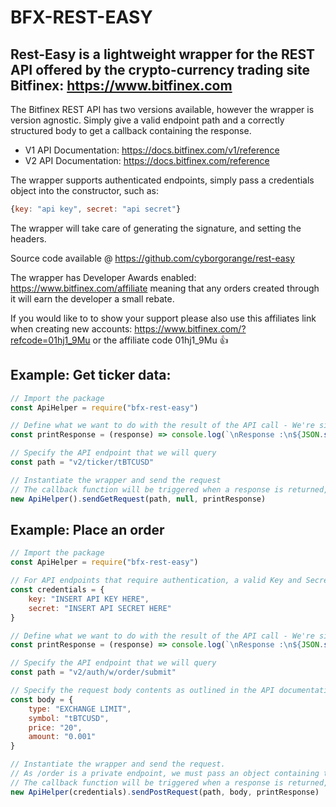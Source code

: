 # BFX-REST-EASY #

## Rest-Easy is a lightweight wrapper for the REST API offered by the crypto-currency trading site Bitfinex: https://www.bitfinex.com

The Bitfinex REST API has two versions available, however the wrapper is version agnostic.
Simply give a valid endpoint path and a correctly structured body to get a callback containing the response.

* V1 API Documentation: https://docs.bitfinex.com/v1/reference
* V2 API Documentation: https://docs.bitfinex.com/reference

The wrapper supports authenticated endpoints, simply pass a credentials object into the constructor, such as:
```javascript
{key: "api key", secret: "api secret"}
```
The wrapper will take care of generating the signature, and setting the headers.

Source code available @ https://github.com/cyborgorange/rest-easy

The wrapper has Developer Awards enabled: https://www.bitfinex.com/affiliate meaning that any orders created through it will earn the developer a small rebate.

If you would like to to show your support please also use this affiliates link when creating new accounts: https://www.bitfinex.com/?refcode=01hj1_9Mu or the affiliate code 01hj1_9Mu 👍

## Example: Get ticker data:
```javascript
// Import the package
const ApiHelper = require("bfx-rest-easy")

// Define what we want to do with the result of the API call - We're simply printing the response 
const printResponse = (response) => console.log(`\nResponse :\n${JSON.stringify(response, null, 2)}`)

// Specify the API endpoint that we will query
const path = "v2/ticker/tBTCUSD"

// Instantiate the wrapper and send the request
// The callback function will be triggered when a response is returned, and we should see the content in the console
new ApiHelper().sendGetRequest(path, null, printResponse)
```

## Example: Place an order
```javascript
// Import the package
const ApiHelper = require("bfx-rest-easy")

// For API endpoints that require authentication, a valid Key and Secret must be provided
const credentials = {
    key: "INSERT API KEY HERE",
    secret: "INSERT API SECRET HERE"
}

// Define what we want to do with the result of the API call - We're simply printing the response 
const printResponse = (response) => console.log(`\nResponse :\n${JSON.stringify(response, null, 2)}`)

// Specify the API endpoint that we will query
const path = "v2/auth/w/order/submit"

// Specify the request body contents as outlined in the API documentation
const body = {
    type: "EXCHANGE LIMIT",
    symbol: "tBTCUSD",
    price: "20",
    amount: "0.001"
}

// Instantiate the wrapper and send the request.
// As /order is a private endpoint, we must pass an object containing the API credentials to the constructor.
// The callback function will be triggered when a response is returned, and we should see the content in the console.
new ApiHelper(credentials).sendPostRequest(path, body, printResponse)
```
